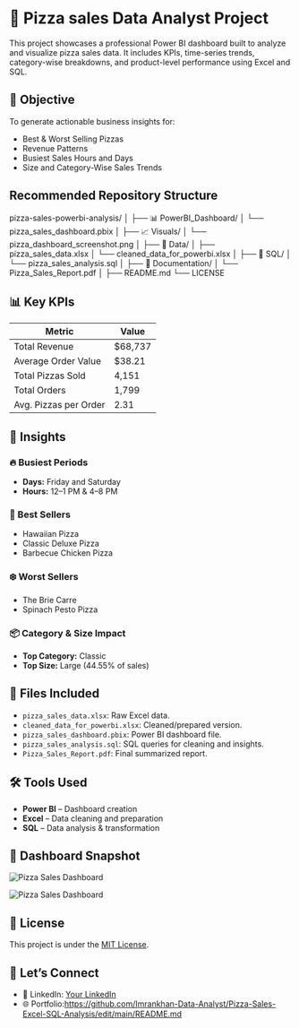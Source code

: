 # 🍕 Pizza sales Data Analyst Project

This project showcases a professional Power BI dashboard built to analyze and visualize pizza sales data. It includes KPIs, time-series trends, category-wise breakdowns, and product-level performance using Excel and SQL.

## 🎯 Objective

To generate actionable business insights for:
- Best & Worst Selling Pizzas
- Revenue Patterns
- Busiest Sales Hours and Days
- Size and Category-Wise Sales Trends

##  Recommended Repository Structure

pizza-sales-powerbi-analysis/
│
├── 📊 PowerBI_Dashboard/
│   └── pizza_sales_dashboard.pbix
│
├── 📈 Visuals/
│   └── pizza_dashboard_screenshot.png
│
├── 📂 Data/
│   ├── pizza_sales_data.xlsx
│   └── cleaned_data_for_powerbi.xlsx
│
├── 📜 SQL/
│   └── pizza_sales_analysis.sql
│
├── 📘 Documentation/
│   └── Pizza_Sales_Report.pdf
│
├── README.md
└── LICENSE

## 📊 Key KPIs

| Metric                   | Value    |
|--------------------------|----------|
| Total Revenue            | $68,737  |
| Average Order Value      | $38.21   |
| Total Pizzas Sold        | 4,151    |
| Total Orders             | 1,799    |
| Avg. Pizzas per Order    | 2.31     |

## 🧠 Insights

### 🔥 Busiest Periods
- **Days:** Friday and Saturday
- **Hours:** 12–1 PM & 4–8 PM

### 🍕 Best Sellers
- Hawaiian Pizza
- Classic Deluxe Pizza
- Barbecue Chicken Pizza

### ❄️ Worst Sellers
- The Brie Carre
- Spinach Pesto Pizza

### 📦 Category & Size Impact
- **Top Category:** Classic
- **Top Size:** Large (44.55% of sales)

## 📂 Files Included

- `pizza_sales_data.xlsx`: Raw Excel data.
- `cleaned_data_for_powerbi.xlsx`: Cleaned/prepared version.
- `pizza_sales_dashboard.pbix`: Power BI dashboard file.
- `pizza_sales_analysis.sql`: SQL queries for cleaning and insights.
- `Pizza_Sales_Report.pdf`: Final summarized report.

## 🛠 Tools Used
- **Power BI** – Dashboard creation
- **Excel** – Data cleaning and preparation
- **SQL** – Data analysis & transformation

## 📸 Dashboard Snapshot

![Pizza Sales Dashboard](Visuals/pizza_dashboard_screenshot.png)

![Pizza Sales Dashboard](https://github.com/user-attachments/assets/781d71cd-f62a-46ee-9448-ddc876e8b872)






## 📄 License
This project is under the [MIT License](LICENSE).

## 🤝 Let’s Connect

- 🔗 LinkedIn: [Your LinkedIn](https://www.linkedin.com/in/your-profile)
- 🌐 Portfolio:https://github.com/Imrankhan-Data-Analyst/Pizza-Sales-Excel-SQL-Analysis/edit/main/README.md



